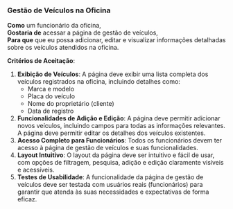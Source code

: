 ### Gestão de Veículos na Oficina

**Como** um funcionário da oficina,  
**Gostaria de** acessar a página de gestão de veículos,  
**Para que** que eu possa adicionar, editar e visualizar informações detalhadas sobre os veículos atendidos na oficina.

**Critérios de Aceitação**:
1. **Exibição de Veículos**: A página deve exibir uma lista completa dos veículos registrados na oficina, incluindo detalhes como:
   - Marca e modelo
   - Placa do veículo
   - Nome do proprietário (cliente)
   - Data de registro
3. **Funcionalidades de Adição e Edição**: A página deve permitir adicionar novos veículos, incluindo campos para todas as informações relevantes. A página deve permitir editar os detalhes dos veículos existentes.
4. **Acesso Completo para Funcionários**: Todos os funcionários devem ter acesso à página de gestão de veículos e suas funcionalidades.
5. **Layout Intuitivo**: O layout da página deve ser intuitivo e fácil de usar, com opções de filtragem, pesquisa, adição e edição claramente visíveis e acessíveis.
6. **Testes de Usabilidade**: A funcionalidade da página de gestão de veículos deve ser testada com usuários reais (funcionários) para garantir que atenda às suas necessidades e expectativas de forma eficaz.
